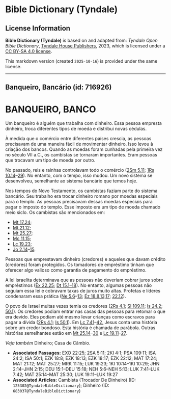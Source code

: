 # Bible Dictionary (Tyndale)

## License Information

**Bible Dictionary (Tyndale)** is based on and adapted from: _Tyndale Open Bible Dictionary_, [Tyndale House Publishers](https://tyndaleopenresources.com/), 2023, which is licensed under a [CC BY-SA 4.0 license](https://creativecommons.org/licenses/by-sa/4.0/legalcode.en).

This markdown version (created `2025-10-16`) is provided under the same license.



--------------------------------

## Banqueiro, Bancário (id: 716926)

BANQUEIRO, BANCO
================

Um banqueiro é alguém que trabalha com dinheiro. Essa pessoa empresta dinheiro, troca diferentes tipos de moeda e distribui novas cédulas.

À medida que o comércio entre diferentes países crescia, as pessoas precisavam de uma maneira fácil de movimentar dinheiro. Isso levou à criação dos bancos. Quando as moedas foram cunhadas pela primeira vez no século VII a.C., os cambistas se tornaram importantes. Eram pessoas que trocavam um tipo de moeda por outro.

No passado, reis e rainhas controlavam todo o comércio ([2Sm 5\.11](https://ref.ly/2Sam5:11); [1Rs 10\.14](https://ref.ly/1Kgs10:14-1Kgs10:29)–[29](https://ref.ly/1Kgs10:14-1Kgs10:29)). No entanto, com o tempo, isso mudou. Um novo sistema se desenvolveu, semelhante ao sistema bancário que temos hoje.

Nos tempos do Novo Testamento, os cambistas faziam parte do sistema bancário. Seu trabalho era trocar dinheiro romano por moedas especiais para o templo. As pessoas precisavam dessas moedas especiais para pagar o imposto do templo. Esse imposto era um tipo de moeda chamado meio siclo. Os cambistas são mencionados em:

* [Mt 17\.24](https://ref.ly/Matt17:24);
* [Mt 21\.12](https://ref.ly/Matt21:12);
* [Mt 25\.27](https://ref.ly/Matt25:27);
* [Mc 11\.15](https://ref.ly/Mark11:15);
* [Lc 19\.23](https://ref.ly/Luke19:23);
* [Jo 2\.14](https://ref.ly/John2:14-John2:15)–[15](https://ref.ly/John2:14-John2:15).

Pessoas que emprestavam dinheiro (credores) e aqueles que davam crédito (credores) foram protegidos. Os tomadores de empréstimo tinham que oferecer algo valioso como garantia de pagamento do empréstimo.

A lei israelita determinava que as pessoas não deveriam cobrar juros sobre empréstimos ([Êx 22\.25](https://ref.ly/Exod22:25); [Dt 15\.1–18](https://ref.ly/Deut15:1-Deut15:18)). No entanto, algumas pessoas não seguiam essa lei e cobravam taxas de juros muito altas. Profetas e líderes condenaram essa prática ([Ne 5\.6](https://ref.ly/Neh5:6-Neh5:13)–[13](https://ref.ly/Neh5:6-Neh5:13); [Ez 18\.8,13,17](https://ref.ly/Ezek18:8,Ezek18:13,Ezek18:17); [22\.12](https://ref.ly/Ezek22:12)).

O povo de Israel muitas vezes temia os credores ([2Rs 4\.1](https://ref.ly/2Kgs4:1); [Sl 109\.11](https://ref.ly/Ps109:11); [Is 24\.2](https://ref.ly/Isa24:2); [50\.1](https://ref.ly/Isa50:1)). Os credores podiam entrar nas casas das pessoas para retomar o que era devido. Eles podiam até mesmo levar crianças como escravos para pagar a dívida ([2Rs 4\.1](https://ref.ly/2Kgs4:1); [Is 50\.1](https://ref.ly/Isa50:1)). Em [Lc 7\.41](https://ref.ly/Luke7:41-Luke7:42)–[42,](https://ref.ly/Luke7:41-Luke7:42) Jesus conta uma história sobre um credor bondoso. Esta história é chamada de parábola. Outras histórias semelhantes estão em [Mt 25\.14](https://ref.ly/Matt25:14-Matt25:30)–[30](https://ref.ly/Matt25:14-Matt25:30) e [Lc 19\.11](https://ref.ly/Luke19:11-Luke19:27)–[27](https://ref.ly/Luke19:11-Luke19:27).

*Veja também* Dinheiro; Casa de Câmbio.

* **Associated Passages:** EXO 22:25; 2SA 5:11; 2KI 4:1; PSA 109:11; ISA 24:2; ISA 50:1; EZK 18:8; EZK 18:13; EZK 18:17; EZK 22:12; MAT 17:24; MAT 21:12; MAT 25:27; MRK 11:15; LUK 19:23; 1KI 10:14–1KI 10:29; JHN 2:14–JHN 2:15; DEU 15:1–DEU 15:18; NEH 5:6–NEH 5:13; LUK 7:41–LUK 7:42; MAT 25:14–MAT 25:30; LUK 19:11–LUK 19:27
* **Associated Articles:** Cambista (Trocador De Dinheiro) (ID: `125302@TyndaleBibleDictionary`); Dinheiro (ID: `683037@TyndaleBibleDictionary`)

